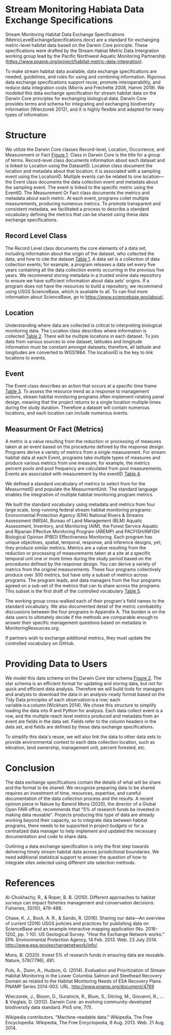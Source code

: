 # Stream Monitoring Habiata Data Exchange Specifications 
Stream Monitoring Habitat Data Exchange Specifications (MetricLevelExchangeSpecifications.docx) are a standard for exchanging metric-level habitat data based on the Darwin Core principle. These specifications were drafted by the Stream Habiat Metric Data Intergration working group lead by the Pacific Northwest Aquatic Monitoring Partnership (https://www.pnamp.org/project/habitat-metric-data-integration). 

To make stream habitat data available, data exchange specifications are needed, guidelines, and rules for using and combining information. Rigorous data exchange specifications support reuse, promote interoperability, and reduce data integration costs (Morris and Frechette 2008, Hamm 2019). We modeled this data exchange specification for stream habitat data on the Darwin Core principles for exchanging biological data. Darwin Core provides terms and schema for integrating and exchanging biodiversity information (Wieczorek 2012), and it is highly flexible and adapted for many types of information.  

# Structure 
We utilize the Darwin Core classes Record-level, Location, Occurrence, and Measurement or Fact [Figure 1](Figures/StructureOfDarwinCoreForHabitatMetrics.png). Class in Darwin Core is the title for a group of terms. Record-level class documents information about each dataset and is linked to Location using the DatasetID. Location class document the location and metadata about that location; it is associated with a sampling event using the LocationID. Multiple events can be related to one location—the Event class documents the data collection event and metadata about the sampling event. The event is linked to the specific metric using the EventID. The Measurement Or Fact class documents the metrics and metadata about each metric. At each event, programs collet multiple measurements, producing numerous metrics. To promote transparent and consistent metadata, we facilitated a process to describe a standard vocabulary defining the metrics that can be shared using these data exchange specifications. 

## Record Level Class 
The Record Level class documents the core elements of a data set, including information about the origin of the dataset, who collected the data, and how to cite the dataset [Table 1](Tables/RecordLevel.xlsx).  A data set is a collection of data collection events; for example, a program releases a data set every five years containing all the data collection events occurring in the previous five years. We recommend storing metadata in a trusted online data repository to ensure we have sufficient information about data sets’ origins. If a program does not have the resources to build a repository, we recommend using USGS ScienceBase, which is available to all. To can find more information about ScienceBase, go to https://www.sciencebase.gov/about/.  

## Location
Understanding where data are collected is critical to interpreting biological monitoring data.  The Location class describes where information is collected [Table 2](Tables/Location.xlsx).  There will be multiple locations in each dataset.  To join data from various sources to one dataset, latitudes and longitude information must be constant amongst datasets; therefore, all latitude and longitudes are converted to WGS1984. The locationID is the key to link locations to events. 

## Event
The Event class describes an action that occurs at a specific time frame [Table 3](Tables/Event.xlsx). To assess the resource trend as a response to management actions, stream habitat monitoring programs often implement rotating panel design, meaning that the project returns to a single location multiple times during the study duration.  Therefore a dataset will contain numerous locations, and each location can include numerous events.

## Measurment Or Fact (Metrics)
A metric is a value resulting from the reduction or processing of measures taken at an event based on the procedures defined by the response design. Programs derive a variety of metrics from a single measurement. For stream habitat data at each Event, programs take multiple types of measures and produce various metrics from one measure; for example, the metrics percent pools and pool frequency are calculated from pool measurements.  Events are associated with measurement by the eventID [Table 4](Tables/MeasurementOrFact.xlsx). 

We defined a standard vocabulary of metrics to select from for the MeasurmetID and populate the MeasurmentUnit. The standard language enables the integration of multiple habitat monitoring program metrics. 

We built the standard vocabulary using metadata and metrics from four large scale, long-running federal stream habitat monitoring programs: Environmental Protection Agency (EPA) National Rivers & Streams Assessment (NRSA), Bureau of Land Management (BLM) Aquatic Assessment, Inventory, and Monitoring (AIM), the Forest Service Aquatic and Riparian Effective Monitoring Program (AREMP) and PACFISH/INFISH Biological Opinion (PIBO) Effectiveness Monitoring. Each program has unique objectives, spatial, temporal, response, and inference designs, yet; they produce similar metrics. Metrics are a value resulting from the reduction or processing of measurements taken at a site at a specific temporal unit one or more times during the study period based on the procedures defined by the response design. You can derive a variety of metrics from the original measurements.  These four programs collectively produce over 300 metrics, but have only a subset of metrics across programs. The program leads, and data managers from the four programs agreed on a sub-set of the metrics that can to share across the programs.  This subset is the first draft of the controlled vocabulary [Table 5](/2020_12_01%20Controlled%20Vocabulary%20and%20Crosswalk.xlsx).   

The working group cross-walked each of their program's field names to the standard vocabulary.  We also documented detail of the metric combability discussions between the four programs in Appendix A.  The burden is on the data users to ultimately decide if the methods are comparable enough to answer their specific management questions based on metadata in MonitoringResources.org.

If partners wish to exchange additional metrics, they must update the controlled vocabulary on GitHub.  

# Providing Data to Users 
We model this data schema on the Darwin Core star schema [Figure 2](Figures/HabiatDataSharingSchema.png). The star schema is an efficient format for updating and storing data, but not for quick and efficient data analysis. Therefore we will build tools for managers and analysts to download the data in an analysis-ready format based on the Tidy Data principles of each observation is a row; each variable is a column (Wickham 2014).  We chose this structure to simplify loading the data into R and Python for analysis. Each data collect event is a row, and the multiple reach level metrics produced and metadata from an event are fields in the data set. Fields refer to the column headers in the data set, and fields are defined by these data exchange specifications.  

To simplify this data's reuse, we will also link the data to other data sets to provide environmental context to each data collection location, such as elevation, land ownership, management unit, percent forested, etc. 

# Conclusion
The data exchange specifications contain the details of what will be share and the format to be shared.  We recognize preparing data to be shared requires an investment of time, resources, expertise, and careful documentation of the data collection process and the results.  A recent opinion piece in Nature by Barend Mons (2020), the director of a Global Open FAIR office, recommends that "5% of research funds be invested in making data reusable". Projects producing this type of data are already working beyond their capacity, so to integrate data between habitat programs, there needs to be supported in project budgets or for a centralized data manager to help implement and updated the necessary documentation and code to share data. 

Outlining a data exchange specification is only the first step towards delivering timely stream habitat data across jurisdictional boundaries.  We need additional statistical support to answer the question of how to integrate sites selected using different site selection methods. 

# References 
Al-Chokhachy, R., & Roper, B. B. (2010). Different approaches to habitat surveys can impact fisheries management and conservation decisions. Fisheries, 35(10), 476-488.

Chase, K. J., Bock, A. R., & Sando, R. (2016). Sharing our data—An overview of current (2016) USGS policies and practices for publishing data on ScienceBase and an example interactive mapping application (No. 2016-1202, pp. 1-10). US Geological Survey.
"How the Exchange Network works:" EPA. Environmental Protection Agency, 14 Feb. 2013. Web. 23 July 2014. <http://www.epa.gov/exchangenetwork/info/>.

Mons, B. (2020). Invest 5% of research funds in ensuring data are reusable. Nature, 578(7796), 491.

Puls, A., Dunn, A., Hudson, G. (2014). Evaluation and Prioritization of Stream Habitat Monitoring in the Lower Columbia Salmon and Steelhead Recovery Domain as related to the Habitat Monitoring Needs of ESA Recovery Plans. PNAMP Series 2014-003. URL. http://www.pnamp.org/document/4769

Wieczorek, J., Bloom, D., Guralnick, R., Blum, S., Döring, M., Giovanni, R., ... & Vieglais, D. (2012). Darwin Core: an evolving community-developed biodiversity data standard. PloS one, 7(1).

Wikipedia contributors. "Machine-readable data." Wikipedia, The Free Encyclopedia. Wikipedia, The Free Encyclopedia, 6 Aug. 2013. Web. 21 Aug. 2014.




